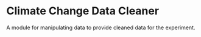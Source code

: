 # Climate Change Data Cleaner
A module for manipulating data to provide cleaned data for the experiment.
